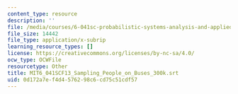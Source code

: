 ```yaml
---
content_type: resource
description: ''
file: /media/courses/6-041sc-probabilistic-systems-analysis-and-applied-probability-fall-2013/0d172a7ef4d4576298c6cd75c51cdf57_MIT6_041SCF13_Sampling_People_on_Buses_300k.vtt
file_size: 14442
file_type: application/x-subrip
learning_resource_types: []
license: https://creativecommons.org/licenses/by-nc-sa/4.0/
ocw_type: OCWFile
resourcetype: Other
title: MIT6_041SCF13_Sampling_People_on_Buses_300k.srt
uid: 0d172a7e-f4d4-5762-98c6-cd75c51cdf57
---
```

